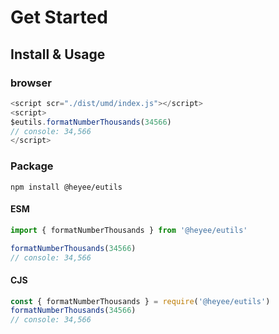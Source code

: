 # Get Started

## Install & Usage

### browser

```js
<script scr="./dist/umd/index.js"></script>
<script>
$eutils.formatNumberThousands(34566)
// console: 34,566
</script>
```

### Package

```shell
npm install @heyee/eutils
```

#### ESM

```js
import { formatNumberThousands } from '@heyee/eutils'

formatNumberThousands(34566)
// console: 34,566
```

#### CJS

```js
const { formatNumberThousands } = require('@heyee/eutils')
formatNumberThousands(34566)
// console: 34,566
```
